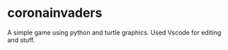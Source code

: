 # coronainvaders
A simple game using python and turtle graphics.
Used Vscode for editing and stuff.
